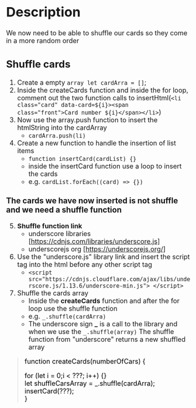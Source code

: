 <style>
 .a{
  font-size:18px;
  max-width:1000px;
  
 }
 .a blockquote{
    color:#000000
}
   
 
</style>

<div class="a">

# Description

We now need to be able to shuffle our cards so they come in a more random order

## Shuffle cards

1. Create a empty `array let cardArra = []`;
2. Inside the createCards function and inside the for loop, comment out the two function calls to
   insertHtml(`<li class="card" data-card=${i}><span class="front">Card number ${i}</span></li>`)
3. Now use the array.push function to insert the htmlString into the cardArray
   - `cardArra.push(li)`
4. Create a new function to handle the insertion of list items
   - `function insertCard(cardList) {}`
   - inside the insertCard function use a loop to insert the cards
   - e.g. `cardList.forEach((card) => {})`

### The cards we have now inserted is not shuffle and we need a shuffle function

5. **Shuffle function link**
   - underscore libraries [https://cdnjs.com/libraries/underscore.js]
   - underscorejs org [https://underscorejs.org/]
6. Use the "underscore.js" library link and insert the script tag into the html before any other script tag
   - `<script src="https://cdnjs.cloudflare.com/ajax/libs/underscore.js/1.13.6/underscore-min.js"> </script>`
7. Shuffle the cards array
   - Inside the **createCards** function and after the for loop use the shuffle function
   - e.g. `_.shuffle(cardArra)`
   - The underscore sign **\_** is a call to the library and when we use the `_.shuffle(array)` The shuffle function
     from "underscore" returns a new shuffled array

> function createCards(numberOfCars) {<br>
>
> for (let i = 0;i < ???; i++) {}<br> let shuffleCarsArray = \_.shuffle(cardArra);<br> insertCard(???);<br>}

   </div>
